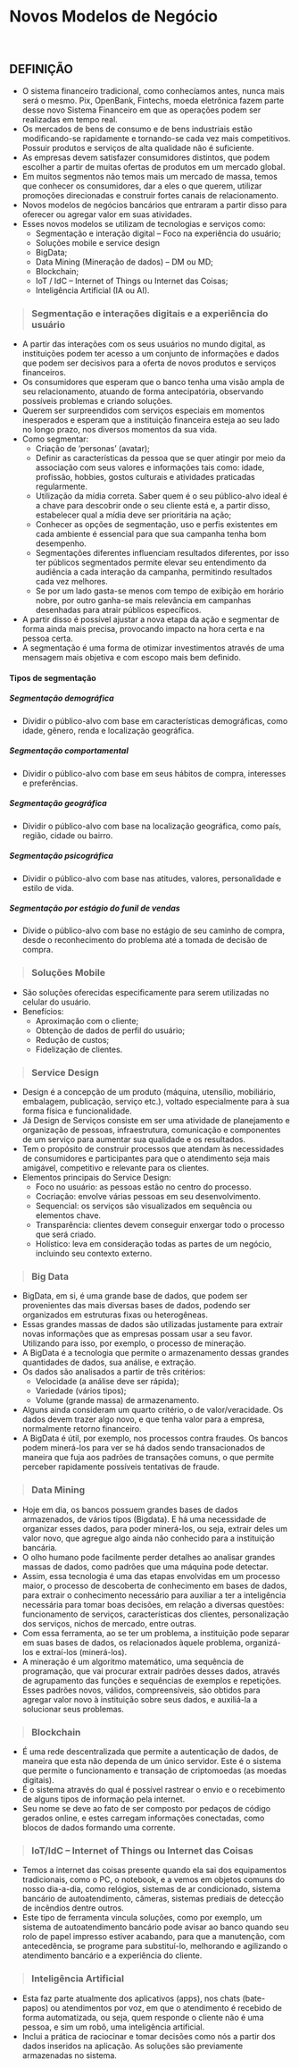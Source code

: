 # Novos Modelos de Negócio

<br>

## DEFINIÇÃO
* O sistema financeiro tradicional, como conhecíamos antes, nunca mais será o mesmo. Pix, OpenBank, Fintechs, moeda eletrônica fazem parte desse novo Sistema Financeiro
em que as operações podem ser realizadas em tempo real.
* Os mercados de bens de consumo e de bens industriais estão modificando-se rapidamente e tornando-se cada vez mais competitivos. Possuir produtos e serviços de alta qualidade não é suficiente.
* As empresas devem satisfazer consumidores distintos, que podem escolher a partir de muitas ofertas de produtos em um mercado global.
* Em muitos segmentos não temos mais um mercado de massa, temos que conhecer os consumidores, dar a eles o que querem, utilizar promoções direcionadas e construir fortes canais de relacionamento.
* Novos modelos de negócios bancários que entraram a partir disso para oferecer ou agregar valor em suas atividades. 
* Esses novos modelos se utilizam de tecnologias e serviços como:
  - Segmentação e interação digital – Foco na experiência do usuário;
  - Soluções mobile e service design
  - BigData;
  - Data Mining (Mineração de dados) – DM ou MD;
  - Blockchain;
  - IoT / IdC – Internet of Things ou Internet das Coisas;
  - Inteligência Artificial (IA ou AI).

> ### Segmentação e interações digitais e a experiência do usuário
* A partir das interações com os seus usuários no mundo digital, as instituições podem ter acesso a um conjunto de informações e dados que podem ser decisivos para a oferta de
novos produtos e serviços financeiros.
* Os consumidores que esperam que o banco tenha uma visão ampla de seu relacionamento, atuando de forma antecipatória, observando possíveis problemas e criando soluções.
* Querem ser surpreendidos com serviços especiais em momentos inesperados e esperam que a instituição financeira esteja ao seu lado no longo prazo, nos diversos momentos da sua vida.
* Como segmentar:
  - Criação de ‘personas’ (avatar);
  - Definir as características da pessoa que se quer atingir por meio da associação com seus valores e informações tais como: idade, profissão, hobbies, gostos culturais e atividades praticadas regularmente.
  - Utilização da mídia correta. Saber quem é o seu público-alvo ideal é a chave para descobrir onde o seu cliente está e, a partir disso, estabelecer qual a mídia deve ser prioritária na ação;
  - Conhecer as opções de segmentação, uso e perfis existentes em cada ambiente é essencial para que sua campanha tenha bom desempenho.
  - Segmentações diferentes influenciam resultados diferentes, por isso ter públicos segmentados permite elevar seu entendimento da audiência a cada interação da campanha, permitindo resultados cada vez melhores.
  - Se por um lado gasta-se menos com tempo de exibição em horário nobre, por outro ganha-se mais relevância em campanhas desenhadas para atrair públicos específicos.
* A partir disso é possível ajustar a nova etapa da ação e segmentar de forma ainda mais precisa, provocando impacto na hora certa e na pessoa certa.
* A segmentação é uma forma de otimizar investimentos através de uma mensagem mais objetiva e com escopo mais bem definido.

#### Tipos de segmentação

##### Segmentação demográfica
* Dividir o público-alvo com base em características demográficas, como idade, gênero, renda e localização geográfica.

##### Segmentação comportamental
* Dividir o público-alvo com base em seus hábitos de compra, interesses e preferências.

##### Segmentação geográfica
* Dividir o público-alvo com base na localização geográfica, como país, região, cidade ou bairro.

##### Segmentação psicográfica
* Dividir o público-alvo com base nas atitudes, valores, personalidade e estilo de vida.

##### Segmentação por estágio do funil de vendas
* Divide o público-alvo com base no estágio de seu caminho de compra, desde o reconhecimento do problema até a tomada de decisão de compra.

> ### Soluções Mobile
* São soluções oferecidas especificamente para serem utilizadas no celular do usuário.
* Benefícios:
  - Aproximação com o cliente;
  - Obtenção de dados de perfil do usuário;
  - Redução de custos;
  - Fidelização de clientes.

> ### Service Design
* Design é a concepção de um produto (máquina, utensílio, mobiliário, embalagem, publicação, serviço etc.), voltado especialmente para à sua forma física e funcionalidade.
* Já Design de Serviços consiste em ser uma atividade de planejamento e organização de pessoas, infraestrutura, comunicação e componentes de um serviço para aumentar sua qualidade e os resultados.
* Tem o propósito de construir processos que atendam às necessidades de consumidores e participantes para que o atendimento seja mais amigável, competitivo e relevante para os clientes.
* Elementos principais do Service Design:
  - Foco no usuário: as pessoas estão no centro do processo.
  - Cocriação: envolve várias pessoas em seu desenvolvimento.
  - Sequencial: os serviços são visualizados em sequência ou elementos chave.
  - Transparência: clientes devem conseguir enxergar todo o processo que será criado.
  - Holístico: leva em consideração todas as partes de um negócio, incluindo seu contexto externo.

> ### Big Data
* BigData, em si, é uma grande base de dados, que podem ser provenientes das mais diversas bases de dados, podendo ser organizados em estruturas fixas ou heterogêneas. 
* Essas grandes massas de dados são utilizadas justamente para extrair novas informações que as empresas possam usar a seu favor. Utilizando para isso, por exemplo, o processo de mineração.
* A BigData é a tecnologia que permite o armazenamento dessas grandes quantidades de dados, sua análise, e extração.
* Os dados são analisados a partir de três critérios:
  - Velocidade (a análise deve ser rápida);
  - Variedade (vários tipos);
  - Volume (grande massa) de armazenamento.
* Alguns ainda consideram um quarto critério, o de valor/veracidade. Os dados devem trazer algo novo, e que tenha valor para a empresa, normalmente retorno financeiro.
* A BigData é útil, por exemplo, nos processos contra fraudes. Os bancos podem minerá-los para ver se há dados sendo transacionados de maneira que fuja aos padrões de transações comuns, o que permite perceber rapidamente possíveis tentativas de fraude.

> ### Data Mining
* Hoje em dia, os bancos possuem grandes bases de dados armazenados, de vários tipos (Bigdata). E há uma necessidade de organizar esses dados, para poder minerá-los, ou seja, extrair deles um valor novo, que agregue algo ainda não conhecido para a instituição bancária.
* O olho humano pode facilmente perder detalhes ao analisar grandes massas de dados, como padrões que uma máquina pode detectar.
* Assim, essa tecnologia é uma das etapas envolvidas em um processo maior, o processo de descoberta de conhecimento em bases de dados, para extrair o conhecimento necessário para auxiliar a ter a inteligência necessária para tomar boas decisões, em relação a diversas questões: funcionamento de serviços, características dos clientes, personalização dos serviços, nichos de mercado, entre outras.
* Com essa ferramenta, ao se ter um problema, a instituição pode separar em suas bases de dados, os relacionados àquele problema, organizá-los e extraí-los (minerá-los).
* A mineração é um algoritmo matemático, uma sequência de programação, que vai procurar extrair padrões desses dados, através de agrupamento das funções e sequências de exemplos e repetições. Esses padrões novos, válidos, compreensíveis, são obtidos para agregar valor novo à instituição sobre seus dados, e auxiliá-la a solucionar seus problemas.

> ### Blockchain
* É uma rede descentralizada que permite a autenticação de dados, de maneira que esta não dependa de um único servidor. Este é o sistema que permite o funcionamento e transação de criptomoedas (as moedas digitais).
* É o sistema através do qual é possível rastrear o envio e o recebimento de alguns tipos de informação pela internet.
* Seu nome se deve ao fato de ser composto por pedaços de código gerados online, e estes carregam informações conectadas, como blocos de dados formando uma corrente.

> ### IoT/IdC – Internet of Things ou Internet das Coisas
* Temos a internet das coisas presente quando ela sai dos equipamentos tradicionais, como o PC, o notebook, e a vemos em objetos comuns do nosso dia-a-dia, como relógios, sistemas de ar condicionado, sistema bancário de autoatendimento, câmeras, sistemas prediais de detecção de incêndios dentre outros.
* Este tipo de ferramenta vincula soluções, como por exemplo, um sistema de autoatendimento bancário pode avisar ao banco quando seu rolo de papel impresso estiver acabando, para que a manutenção, com antecedência, se programe para substituí-lo, melhorando e agilizando o atendimento bancário e a experiência do cliente.

> ### Inteligência Artificial
* Esta faz parte atualmente dos aplicativos (apps), nos chats (bate-papos) ou atendimentos por voz, em que o atendimento é recebido de forma automatizada, ou seja, quem responde o cliente não é uma pessoa, e sim um robô, uma inteligência artificial.
* Inclui a prática de raciocinar e tomar decisões como nós a partir dos dados inseridos na aplicação. As soluções são previamente armazenadas no sistema.